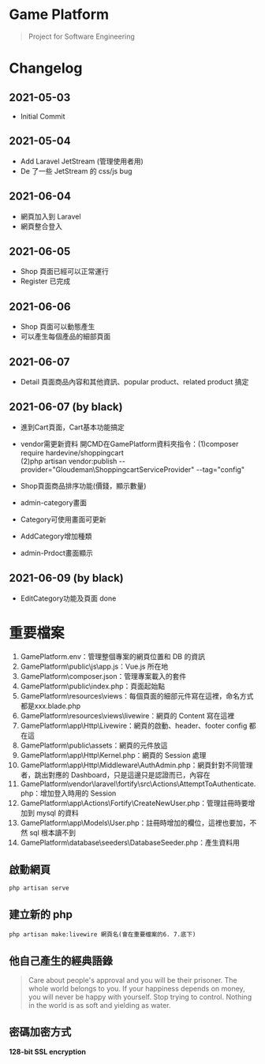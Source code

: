 # Game Platform
> Project for Software Engineering

# Changelog

## 2021-05-03

- Initial Commit

## 2021-05-04

- Add Laravel JetStream (管理使用者用)
- De 了一些 JetStream 的 css/js bug

## 2021-06-04
- 網頁加入到 Laravel
- 網頁整合登入

## 2021-06-05
- Shop 頁面已經可以正常運行
- Register 已完成

## 2021-06-06
- Shop 頁面可以動態產生
- 可以產生每個產品的細部頁面

## 2021-06-07
- Detail 頁面商品內容和其他資訊、popular product、related product 搞定

## 2021-06-07 (by black)
- 進到Cart頁面，Cart基本功能搞定
- vendor需更新資料 開CMD在GamePlatform資料夾指令：(1)composer require hardevine/shoppingcart    
(2)php artisan vendor:publish --provider="Gloudeman\ShoppingcartServiceProvider" --tag="config"

- Shop頁面商品排序功能(價錢，顯示數量)

- admin-category畫面

- Category可使用畫面可更新

- AddCategory增加種類

- admin-Prdoct畫面顯示

## 2021-06-09 (by black)
- EditCategory功能及頁面 done


# 重要檔案
1. GamePlatform\.env：管理整個專案的網頁位置和 DB 的資訊
2. GamePlatform\public\js\app.js：Vue.js 所在地
3. GamePlatform\composer.json：管理專案載入的套件
4. GamePlatform\public\index.php：頁面起始點
5. GamePlatform\resources\views：每個頁面的細部元件寫在這裡，命名方式都是xxx.blade.php
6. GamePlatform\resources\views\livewire：網頁的 Content 寫在這裡
7. GamePlatform\app\Http\Livewire：網頁的啟動、header、footer config 都在這
8. GamePlatform\public\assets：網頁的元件放這
9. GamePlatform\app\Http\Kernel.php：網頁的 Session 處理
10. GamePlatform\app\Http\Middleware\AuthAdmin.php：網頁針對不同管理者，跳出對應的 Dashboard，只是這邊只是認證而已，內容在
11. GamePlatform\vendor\laravel\fortify\src\Actions\AttemptToAuthenticate.php：增加登入時用的 Session
12. GamePlatform\app\Actions\Fortify\CreateNewUser.php：管理註冊時要增加到 mysql 的資料
13. GamePlatform\app\Models\User.php：註冊時增加的欄位，這裡也要加，不然 sql 根本讀不到
14. GamePlatform\database\seeders\DatabaseSeeder.php：產生資料用

## 啟動網頁
```
php artisan serve
```

## 建立新的 php
```
php artisan make:livewire 網頁名(會在重要檔案的6. 7.底下)
```

## 他自己產生的經典語錄
> Care about people's approval and you will be their prisoner.
> The whole world belongs to you.
> If your happiness depends on money, you will never be happy with yourself.
> Stop trying to control.
> Nothing in the world is as soft and yielding as water.
> 


## 密碼加密方式
**128-bit SSL encryption**


